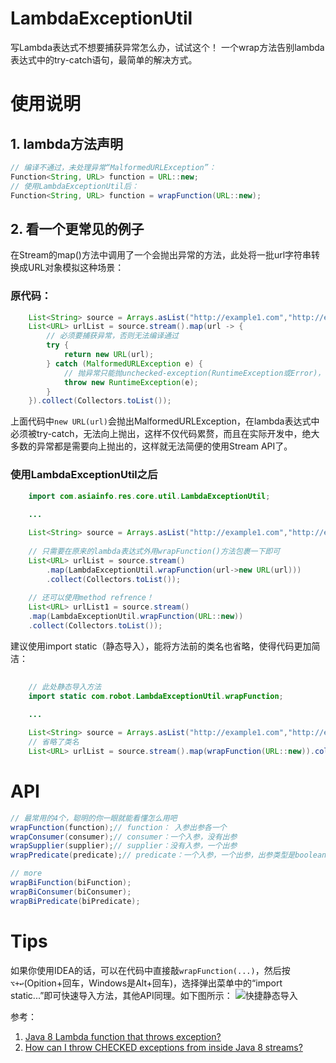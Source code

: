 # LambdaExceptionUtil
写Lambda表达式不想要捕获异常怎么办，试试这个！
一个wrap方法告别lambda表达式中的try-catch语句，最简单的解决方式。


# 使用说明

## 1. lambda方法声明
```java
// 编译不通过，未处理异常“MalformedURLException”：
Function<String, URL> function = URL::new;
// 使用LambdaExceptionUtil后：
Function<String, URL> function = wrapFunction(URL::new);
```
## 2. 看一个更常见的例子
在Stream的map()方法中调用了一个会抛出异常的方法，此处将一批url字符串转换成URL对象模拟这种场景：
### 原代码：
```java
    List<String> source = Arrays.asList("http://example1.com","http://example2.com","http://example3.com");
    List<URL> urlList = source.stream().map(url -> {
        // 必须要捕获异常，否则无法编译通过
        try {
            return new URL(url);
        } catch (MalformedURLException e) {
            // 抛异常只能抛unchecked-exception(RuntimeException或Error)，或者处理掉异常不往上抛。
            throw new RuntimeException(e);
        }
    }).collect(Collectors.toList());
```
上面代码中`new URL(url)`会抛出MalformedURLException，在lambda表达式中必须被try-catch，无法向上抛出，这样不仅代码累赘，而且在实际开发中，绝大多数的异常都是需要向上抛出的，这样就无法简便的使用Stream API了。

### 使用LambdaExceptionUtil之后
```java
    import com.asiainfo.res.core.util.LambdaExceptionUtil;
   
    ...

    List<String> source = Arrays.asList("http://example1.com","http://example2.com","http://example3.com");
    
    // 只需要在原来的lambda表达式外用wrapFunction()方法包裹一下即可
    List<URL> urlList = source.stream()
        .map(LambdaExceptionUtil.wrapFunction(url->new URL(url)))
        .collect(Collectors.toList());
        
    // 还可以使用method refrence！
    List<URL> urlList1 = source.stream()
    .map(LambdaExceptionUtil.wrapFunction(URL::new))
    .collect(Collectors.toList());
```
建议使用import static（静态导入），能将方法前的类名也省略，使得代码更加简洁：
```java
    
    // 此处静态导入方法
    import static com.robot.LambdaExceptionUtil.wrapFunction;
    
    ...

    List<String> source = Arrays.asList("http://example1.com","http://example2.com","http://example3.com");
    // 省略了类名
    List<URL> urlList = source.stream().map(wrapFunction(URL::new)).collect(Collectors.toList());
```

# API
```java
// 最常用的4个，聪明的你一眼就能看懂怎么用吧
wrapFunction(function);// function： 入参出参各一个
wrapConsumer(consumer);// consumer：一个入参，没有出参
wrapSupplier(supplier);// supplier：没有入参，一个出参
wrapPredicate(predicate);// predicate：一个入参，一个出参，出参类型是boolean

// more
wrapBiFunction(biFunction);
wrapBiConsumer(biConsumer);
wrapBiPredicate(biPredicate);

```
# Tips
如果你使用IDEA的话，可以在代码中直接敲`wrapFunction(...)`，然后按`⌥+↩︎`(Opition+回车，Windows是Alt+回车)，选择弹出菜单中的“import static...”即可快速导入方法，其他API同理。如下图所示：
![快捷静态导入](https://tva1.sinaimg.cn/large/006y8mN6gy1g7xqme3telj31l00a8q6c.jpg)


参考：
1. [Java 8 Lambda function that throws exception?](https://stackoverflow.com/questions/18198176/java-8-lambda-function-that-throws-exception)
2. [How can I throw CHECKED exceptions from inside Java 8 streams?](https://stackoverflow.com/questions/27644361/how-can-i-throw-checked-exceptions-from-inside-java-8-streams)
